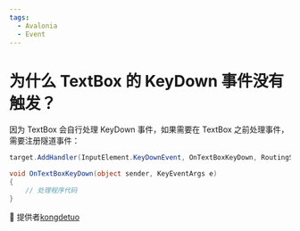 ```yaml
---
tags:
  - Avalonia
  - Event
---
```

# 为什么 TextBox 的 KeyDown 事件没有触发？

因为 TextBox 会自行处理 KeyDown 事件，如果需要在 TextBox 之前处理事件，需要注册隧道事件：

```csharp
target.AddHandler(InputElement.KeyDownEvent, OnTextBoxKeyDown, RoutingStrategies.Tunnel);

void OnTextBoxKeyDown(object sender, KeyEventArgs e)
{
    // 处理程序代码
}
```

💖 提供者[kongdetuo](https://github.com/kongdetuo)
